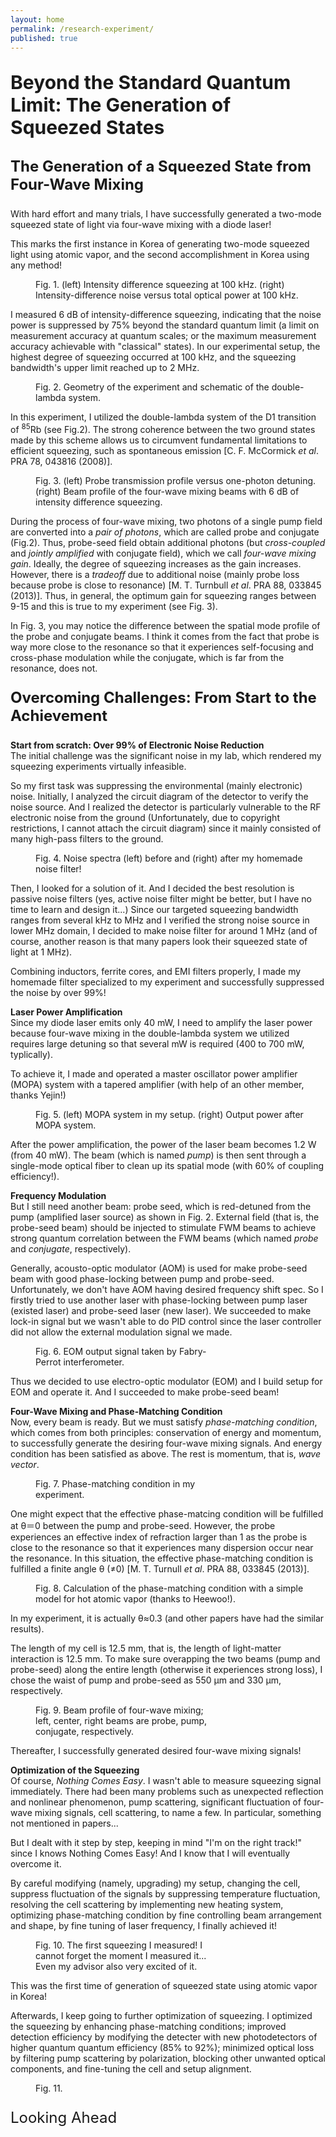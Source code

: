 ```yaml
---
layout: home
permalink: /research-experiment/
published: true
---
```


<p style="font-size: 30px;"><b>Beyond the Standard Quantum Limit: The Generation of Squeezed States</b></p>

<p style="font-size: 24px;"><b>The Generation of a Squeezed State from Four-Wave Mixing</b></p>

With hard effort and many trials, I have successfully generated a two-mode squeezed state of light via four-wave mixing with a diode laser!

This marks the first instance in Korea of generating two-mode squeezed light using atomic vapor, and the second accomplishment in Korea using any method!

<figure style="width: 90%" class="align-center">
  <img src="/assets/images/squeezing-1.png" alt="">
  <figcaption>Fig. 1. (left) Intensity difference squeezing at 100 kHz. (right) Intensity-difference noise versus total optical power at 100 kHz.</figcaption>
</figure>

I measured 6 dB of intensity-difference squeezing, indicating that the noise power is suppressed by 75% beyond the standard quantum limit (a limit on measurement accuracy at quantum scales; or the maximum measurement accuracy achievable with "classical" states). In our experimental setup, the highest degree of squeezing occurred at 100 kHz, and the squeezing bandwidth's upper limit reached up to 2 MHz.

<figure style="width: 90%" class="align-center">
  <img src="/assets/images/squeezing-2.png" alt="">
  <figcaption>Fig. 2. Geometry of the experiment and schematic of the double-lambda system.</figcaption>
</figure>

In this experiment, I utilized the double-lambda system of the D1 transition of <sup>85</sup>Rb (see Fig.2). The strong coherence between the two ground states made by this scheme allows us to circumvent fundamental limitations to efficient squeezing, such as spontaneous emission [C. F. McCormick _et al_. PRA 78, 043816 (2008)].

<figure style="width: 90%" class="align-center">
  <img src="/assets/images/squeezing-3.png" alt="">
  <figcaption>Fig. 3. (left) Probe transmission profile versus one-photon detuning. (right) Beam profile of the four-wave mixing beams with 6 dB of intensity difference squeezing.</figcaption>
</figure>

During the process of four-wave mixing, two photons of a single pump field are converted into a _pair of photons_, which are called probe and conjugate (Fig.2). Thus, probe-seed field obtain additional photons (but _cross-coupled_ and _jointly amplified_ with conjugate field), which we call _four-wave mixing gain_. Ideally, the degree of squeezing increases as the gain increases. However, there is a _tradeoff_ due to additional noise (mainly probe loss because probe is close to resonance) [M. T. Turnbull _et al_. PRA 88, 033845 (2013)]. Thus, in general, the optimum gain for squeezing ranges between 9-15 and this is true to my experiment (see Fig. 3).

In Fig. 3, you may notice the difference between the spatial mode profile of the probe and conjugate beams. I think it comes from the fact that probe is way more close to the resonance so that it experiences self-focusing and cross-phase modulation while the conjugate, which is far from the resonance, does not.

<p style="font-size: 24px;"><b>Overcoming Challenges: From Start to the Achievement</b></p>

<b>Start from scratch: Over 99% of Electronic Noise Reduction</b><br>
The initial challenge was the significant noise in my lab, which rendered my squeezing experiments virtually infeasible.

So my first task was suppressing the environmental (mainly electronic) noise. Initially, I analyzed the circuit diagram of the detector to verify the noise source. And I realized the detector is particularly vulnerable to the RF electronic noise from the ground (Unfortunately, due to copyright restrictions, I cannot attach the circuit diagram) since it mainly consisted of many high-pass filters to the ground.

<figure style="width: 90%" class="align-center">
  <img src="/assets/images/squeezing-5.png" alt="">
  <figcaption>Fig. 4. Noise spectra (left) before and (right) after my homemade noise filter!</figcaption>
</figure>

Then, I looked for a solution of it. And I decided the best resolution is passive noise filters (yes, active noise filter might be better, but I have no time to learn and design it...) Since our targeted squeezing bandwidth ranges from several kHz to MHz and I verified the strong noise source in lower MHz domain, I decided to make noise filter for around 1 MHz (and of course, another reason is that many papers look their squeezed state of light at 1 MHz).

Combining inductors, ferrite cores, and EMI filters properly, I made my homemade filter specialized to my experiment and successfully suppressed the noise by over 99%!

<b>Laser Power Amplification</b><br>
Since my diode laser emits only 40 mW, I need to amplify the laser power because four-wave mixing in the double-lambda system we utilized requires large detuning so that several mW is required (400 to 700 mW, typlically).

To achieve it, I made and operated a master oscillator power amplifier (MOPA) system with a tapered amplifier (with help of an other member, thanks Yejin!)

<figure style="width: 90%" class="align-center">
  <img src="/assets/images/squeezing-6.png" alt="">
  <figcaption>Fig. 5. (left) MOPA system in my setup. (right) Output power after MOPA system.</figcaption>
</figure>

After the power amplification, the power of the laser beam becomes 1.2 W (from 40 mW). The beam (which is named _pump_) is then sent through a single-mode optical fiber to clean up its spatial mode (with 60% of coupling efficiency!).

<b>Frequency Modulation</b><br>
But I still need another beam: probe seed, which is red-detuned from the pump (amplified laser source) as shown in Fig. 2. External field (that is, the probe-seed beam) should be injected to stimulate FWM beams to achieve strong quantum correlation between the FWM beams (which named _probe_ and _conjugate_, respectively).

Generally, acousto-optic modulator (AOM) is used for make probe-seed beam with good phase-locking between pump and probe-seed. Unfortunately, we don't have AOM having desired frequency shift spec. So I firstly tried to use another laser with phase-locking between pump laser (existed laser) and probe-seed laser (new laser). We succeeded to make lock-in signal but we wasn't able to do PID control since the laser controller did not allow the external modulation signal we made.

<figure style="width: 55%" class="align-center">
  <img src="/assets/images/squeezing-7.png" alt="">
  <figcaption>Fig. 6. EOM output signal taken by Fabry-Perrot interferometer.</figcaption>
</figure>

Thus we decided to use electro-optic modulator (EOM) and I build setup for EOM and operate it. And I succeeded to make probe-seed beam!

<b>Four-Wave Mixing and Phase-Matching Condition</b><br>
Now, every beam is ready. But we must satisfy _phase-matching condition_, which comes from both principles: conservation of energy and momentum, to successfully generate the desiring four-wave mixing signals. And energy condition has been satisfied as above. The rest is momentum, that is, _wave vector_.

<figure style="width: 55%" class="align-center">
  <img src="/assets/images/squeezing-8.png" alt="">
  <figcaption>Fig. 7. Phase-matching condition in my experiment.</figcaption>
</figure>

One might expect that the effective phase-matcing condition will be fulfilled at θ＝0 between the pump and probe-seed. However, the probe experiences an effective index of refraction larger than 1 as the probe is close to the resonance so that it experiences many dispersion occur near the resonance. In this situation, the effective phase-matching condition is fulfilled a finite angle θ (≠0) [M. T. Turnull _et al_. PRA 88, 033845 (2013)].

<figure style="width: 90%" class="align-center">
  <img src="/assets/images/squeezing-9.png" alt="">
  <figcaption>Fig. 8. Calculation of the phase-matching condition with a simple model for hot atomic vapor (thanks to Heewoo!).</figcaption>
</figure>

In my experiment, it is actually θ≈0.3 (and other papers have had the similar results).

The length of my cell is 12.5 mm, that is, the length of light-matter interaction is 12.5 mm. To make sure overapping the two beams (pump and probe-seed) along the entire length (otherwise it experiences strong loss), I chose the waist of pump and probe-seed as 550 μm and 330 μm, respectively.

<figure style="width: 55%" class="align-center">
  <img src="/assets/images/squeezing-10.png" alt="">
  <figcaption>Fig. 9. Beam profile of four-wave mixing; left, center, right beams are probe, pump, conjugate, respectively.</figcaption>
</figure>

Thereafter, I successfully generated desired four-wave mixing signals!

<b>Optimization of the Squeezing</b><br>
Of course, _Nothing Comes Easy_. I wasn't able to measure squeezing signal immediately. There had been many problems such as unexpected reflection and nonlinear phenomenon, pump scattering, significant fluctuation of four-wave mixing signals, cell scattering, to name a few. In particular, something not mentioned in papers...

But I dealt with it step by step, keeping in mind "I'm on the right track!" since I knows Nothing Comes Easy! And I know that I will eventually overcome it.

By careful modifying (namely, upgrading) my setup, changing the cell, suppress fluctuation of the signals by suppressing temperature fluctuation, resolving the cell scattering by implementing new heating system, optimizing phase-matching condition by fine controlling beam arrangement and shape, by fine tuning of laser frequency, I finally achieved it!

<figure style="width: 55%" class="align-center">
  <img src="/assets/images/squeezing-11.png" alt="">
  <figcaption>Fig. 10. The first squeezing I measured! I cannot forget the moment I measured it... Even my advisor also very excited of it.</figcaption>
</figure>

This was the first time of generation of squeezed state using atomic vapor in Korea!

Afterwards, I keep going to further optimization of squeezing. I optimized the squeezing by enhancing phase-matching conditions; improved detection efficiency by modifying the detecter with new photodetectors of higher quantum quantum efficiency (85% to 92%); minimized optical loss by filtering pump scattering by polarization, blocking other unwanted optical components, and fine-tuning the cell and setup alignment.

<figure style="width: 55%" class="align-center">
  <img src="/assets/images/squeezing-12.png" alt="">
  <figcaption>Fig. 11.</figcaption>
</figure>

<p style="font-size: 24px;">Looking Ahead</p>

